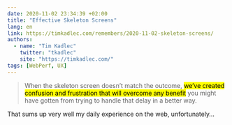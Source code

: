 ```yaml
---
date: 2020-11-02 23:34:39 +02:00
title: "Effective Skeleton Screens"
lang: en
link: https://timkadlec.com/remembers/2020-11-02-skeleton-screens/
authors:
  - name: "Tim Kadlec"
    twitter: "tkadlec"
    site: "https://timkadlec.com/"
tags: [WebPerf, UX]
---
```


> When the skeleton screen doesn’t match the outcome, <mark>we’ve created confusion and frustration that will overcome any benefit</mark> you might have gotten from trying to handle that delay in a better way.

That sums up very well my daily experience on the web, unfortunately…